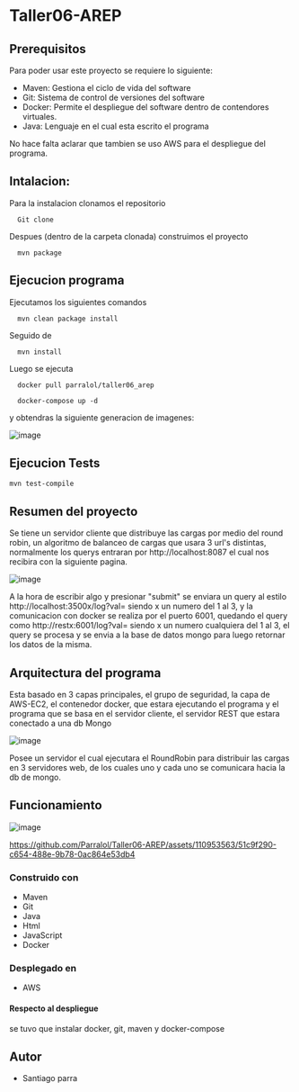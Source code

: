 # Taller06-AREP
## Prerequisitos

  Para poder usar este proyecto se requiere lo siguiente:

  * Maven: Gestiona el ciclo de vida del software
  * Git: Sistema de control de versiones del software
  * Docker: Permite el despliegue del software dentro de contendores virtuales.
  * Java: Lenguaje en el cual esta escrito el programa

No hace falta aclarar que tambien se uso AWS para el despliegue del programa.

## Intalacion:

  Para la instalacion clonamos el repositorio

      Git clone

  Despues (dentro de la carpeta clonada) construimos el proyecto

      mvn package

## Ejecucion programa

  Ejecutamos los siguientes comandos

      mvn clean package install
      
  Seguido de

      mvn install

  Luego se ejecuta

      docker pull parralol/taller06_arep

      docker-compose up -d

  y obtendras la siguiente generacion de imagenes:

  ![image](https://github.com/Parralol/Taller06-AREP/assets/110953563/e0087cd2-d024-4598-8d9d-01dc50157671)

  

## Ejecucion Tests

    mvn test-compile
    
## Resumen del proyecto

  Se tiene un servidor cliente que distribuye las cargas por medio del round robin, un algoritmo de balanceo de cargas que usara 3 url's distintas, normalmente los querys entraran por http://localhost:8087 el cual nos recibira con la siguiente pagina.

  ![image](https://github.com/Parralol/Taller06-AREP/assets/110953563/23992d8b-22c8-4a77-a576-98de070ccba0)

  A la hora de escribir algo y presionar "submit" se enviara un query al estilo http://localhost:3500x/log?val= siendo x un numero del 1 al 3, y la comunicacion con docker se realiza por el puerto 6001, quedando el query como http://restx:6001/log?val= siendo x un numero cualquiera del 1 al 3, el query se procesa y se envia a la base de datos mongo para luego retornar los datos de la misma.
  
  ## Arquitectura del programa

  Esta basado en 3 capas principales, el grupo de seguridad, la capa de AWS-EC2, el contenedor docker, que estara ejecutando el programa y el programa que se basa en el servidor cliente, el servidor REST que estara conectado a una db Mongo

![image](https://github.com/Parralol/Taller06-AREP/assets/110953563/0cf1b942-ab6d-4d01-a438-9a916596aa8d)

Posee un servidor el cual ejecutara el RoundRobin para distribuir las cargas en 3 servidores web, de los cuales uno y cada uno se comunicara hacia la db de mongo.


## Funcionamiento

![image](https://github.com/Parralol/Taller06-AREP/assets/110953563/e22cf783-3f3f-4f04-a794-570a0fb7bb21)



https://github.com/Parralol/Taller06-AREP/assets/110953563/51c9f290-c654-488e-9b78-0ac864e53db4



### Construido con

  * Maven
  * Git
  * Java
  * Html
  * JavaScript
  * Docker

### Desplegado en 

  * AWS

#### Respecto al despliegue

  se tuvo que instalar docker, git, maven y docker-compose
  
## Autor
  *  Santiago parra
